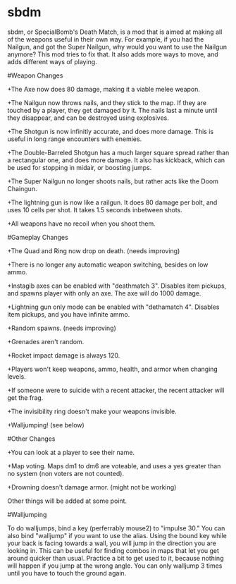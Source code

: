 # sbdm

sbdm, or SpecialBomb's Death Match, is a mod that is aimed at making all of the weapons useful in their own way.
For example, if you had the Nailgun, and got the Super Nailgun, why would you want to use the Nailgun anymore?
This mod tries to fix that.
It also adds more ways to move, and adds different ways of playing.

#Weapon Changes

+The Axe now does 80 damage, making it a viable melee weapon.

+The Nailgun now throws nails, and they stick to the map. If they are touched by a player, they get damaged by it. The nails last a minute until they disappear, and can be destroyed using explosives.

+The Shotgun is now infinitly accurate, and does more damage. This is useful in long range encounters with enemies.

+The Double-Barreled Shotgun has a much larger square spread rather than a rectangular one, and does more damage. It also has kickback, which can be used for stopping in midair, or boosting jumps.

+The Super Nailgun no longer shoots nails, but rather acts like the Doom Chaingun.

+The lightning gun is now like a railgun. It does 80 damage per bolt, and uses 10 cells per shot. It takes 1.5 seconds inbetween shots.

+All weapons have no recoil when you shoot them.

#Gameplay Changes

+The Quad and Ring now drop on death. (needs improving)

+There is no longer any automatic weapon switching, besides on low ammo.

+Instagib axes can be enabled with "deathmatch 3". Disables item pickups, and spawns player with only an axe. The axe will do 1000 damage.

+Lightning gun only mode can be enabled with "dethamatch 4". Disables item pickups, and you have infinite ammo.

+Random spawns. (needs improving)

+Grenades aren't random.

+Rocket impact damage is always 120.

+Players won't keep weapons, ammo, health, and armor when changing levels.

+If someone were to suicide with a recent attacker, the recent attacker will get the frag.

+The invisibility ring doesn't make your weapons invisible.

+Walljumping! (see below)

#Other Changes

+You can look at a player to see their name.

+Map voting. Maps dm1 to dm6 are voteable, and uses a yes greater than no system (non voters are not counted).

+Drowning doesn't damage armor. (might not be working)

Other things will be added at some point.

#Walljumping

To do walljumps, bind a key (perferrably mouse2) to "impulse 30." You can also bind "walljump" if you want to use the alias. Using the bound key while your back is facing towards a wall, you will jump in the direction you are looking in. This can be useful for finding combos in maps that let you get around quicker than usual. Practice a bit to get used to it, because nothing will happen if you jump at the wrong angle. You can only walljump 3 times until you have to touch the ground again.
